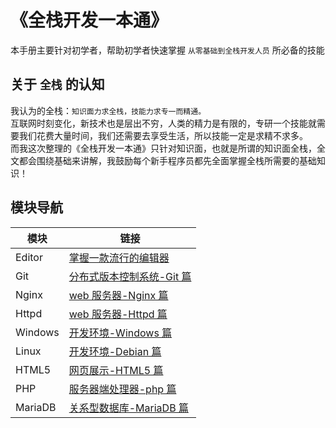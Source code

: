 # 《全栈开发一本通》

本手册主要针对初学者，帮助初学者快速掌握 `从零基础到全栈开发人员` 所必备的技能

## 关于 `全栈` 的认知

我认为的全栈：`知识面力求全栈，技能力求专一而精通。` <br>
互联网时刻变化，新技术也是层出不穷，人类的精力是有限的，专研一个技能就需要我们花费大量时间，我们还需要去享受生活，所以技能一定是求精不求多。<br>
而我这次整理的《全栈开发一本通》只针对知识面，也就是所谓的知识面全栈，全文都会围绕基础来讲解，我鼓励每个新手程序员都先全面掌握全栈所需要的基础知识！

## 模块导航

| 模块    | 链接                                           |
| ------- | ---------------------------------------------- |
| Editor  | [掌握一款流行的编辑器](./Editor/README.md)     |
| Git     | [分布式版本控制系统-Git 篇](./Git/README.md)   |
| Nginx   | [web 服务器-Nginx 篇](./Nginx/README.md)       |
| Httpd   | [web 服务器-Httpd 篇](./Httpd/README.md)       |
| Windows | [开发环境-Windows 篇](./Windows/README.md)     |
| Linux   | [开发环境-Debian 篇](./Linux/README.md)        |
| HTML5   | [网页展示-HTML5 篇](./HTML5/README.md)         |
| PHP     | [服务器端处理器-php 篇](./PHP/README.md)       |
| MariaDB | [关系型数据库-MariaDB 篇](./MariaDB/README.md) |
